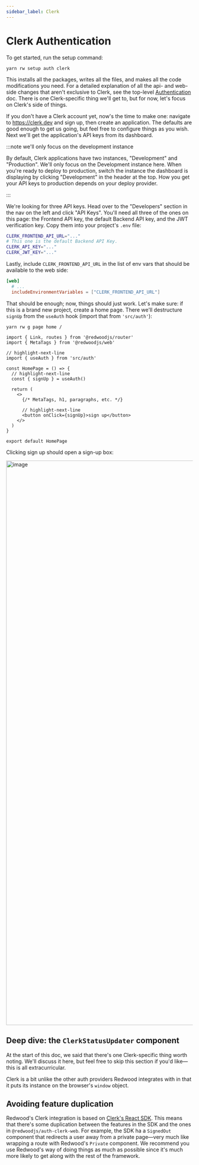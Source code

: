 ```yaml
---
sidebar_label: Clerk
---
```


# Clerk Authentication

To get started, run the setup command:

```text
yarn rw setup auth clerk
```

This installs all the packages, writes all the files, and makes all the code modifications you need.
For a detailed explanation of all the api- and web-side changes that aren't exclusive to Clerk, see the top-level [Authentication](../authentication.md) doc.
There is one Clerk-specific thing we'll get to, but for now, let's focus on Clerk's side of things.

If you don't have a Clerk account yet, now's the time to make one: navigate to https://clerk.dev and sign up, then create an application.
The defaults are good enough to get us going, but feel free to configure things as you wish.
Next we'll get the application's API keys from its dashboard.

:::note we'll only focus on the development instance

By default, Clerk applications have two instances, "Development" and "Production".
We'll only focus on the Development instance here.
When you're ready to deploy to production, switch the instance the dashboard is displaying by clicking "Development" in the header at the top.
How you get your API keys to production depends on your deploy provider.

:::

We're looking for three API keys.
Head over to the "Developers" section in the nav on the left and click "API Keys".
You'll need all three of the ones on this page: the Frontend API key, the default Backend API key, and the JWT verification key.
Copy them into your project's `.env` file:

```bash title=".env"
CLERK_FRONTEND_API_URL="..."
# This one is the default Backend API Key.
CLERK_API_KEY="..."
CLERK_JWT_KEY="..."
```

Lastly, include `CLERK_FRONTEND_API_URL` in the list of env vars that should be available to the web side:

```toml title="redwood.toml"
[web]
  # ...
  includeEnvironmentVariables = ["CLERK_FRONTEND_API_URL"]
```

That should be enough; now, things should just work.
Let's make sure: if this is a brand new project, create a home page.
There we'll destructure `signUp` from the `useAuth` hook (import that from `'src/auth'`):

```
yarn rw g page home /
```

```tsx title="web/src/pages/HomePage.tsx"
import { Link, routes } from '@redwoodjs/router'
import { MetaTags } from '@redwoodjs/web'

// highlight-next-line
import { useAuth } from 'src/auth'

const HomePage = () => {
  // highlight-next-line
  const { signUp } = useAuth()

  return (
    <>
      {/* MetaTags, h1, paragraphs, etc. */}

      // highlight-next-line
      <button onClick={signUp}>sign up</button>
    </>
  )
}

export default HomePage
```

Clicking sign up should open a sign-up box:

<img width="1522" alt="image" src="https://user-images.githubusercontent.com/32992335/208342825-b380f8f8-7b76-4be9-a0a5-e64740a03bd3.png" />

## Deep dive: the `ClerkStatusUpdater` component

At the start of this doc, we said that there's one Clerk-specific thing worth noting.
We'll discuss it here, but feel free to skip this section if you'd like—this is all extracurricular.

Clerk is a bit unlike the other auth providers Redwood integrates with in that it puts its instance on the browser's `window` object.

## Avoiding feature duplication

Redwood's Clerk integration is based on [Clerk's React SDK](https://clerk.dev/docs/reference/clerk-react/installation).
This means that there's some duplication between the features in the SDK and the ones in `@redwoodjs/auth-clerk-web`.
For example, the SDK ha a `SignedOut` component that redirects a user away from a private page—very much like wrapping a route with Redwood's `Private` component.
We recommend you use Redwood's way of doing things as much as possible since it's much more likely to get along with the rest of the framework.
